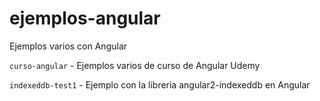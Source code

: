 # ejemplos-angular
Ejemplos varios con Angular

`curso-angular` - Ejemplos varios de curso de Angular Udemy

`indexeddb-test1` - Ejemplo con la libreria angular2-indexeddb en Angular

